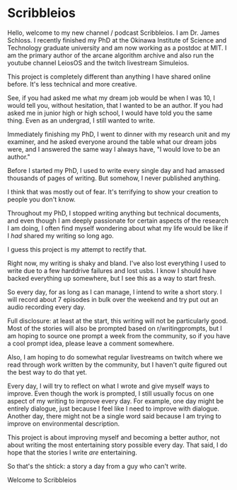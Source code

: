# Scribbleios

Hello, welcome to my new channel / podcast Scribbleios.
I am Dr. James Schloss. I recently finished my PhD at the Okinawa Institute of Science and Technology graduate university and am now working as a postdoc at MIT.
I am the primary author of the arcane algorithm archive and also run the youtube channel LeiosOS and the twitch livestream Simuleios.

This project is completely different than anything I have shared online before.
It's less technical and more creative.

See, if you had asked me what my dream job would be when I was 10, I would tell you, without hesitation, that I wanted to be an author.
If you had asked me in junior high or high school, I would have told you the same thing.
Even as an undergrad, I still wanted to write.

Immediately finishing my PhD, I went to dinner with my research unit and my examiner, and he asked everyone around the table what our dream jobs were, and I answered the same way I always have, "I would love to be an author."

Before I started my PhD, I used to write every single day and had amassed thousands of pages of writing.
But somehow, I never published anything.

I think that was mostly out of fear.
It's terrifying to show your creation to people you don't know.

Throughout my PhD, I stopped writing anything but technical documents, and even though I am deeply passionate for certain aspects of the research I am doing, I often find myself wondering about what my life would be like if I *had* shared my writing so long ago.

I guess this project is my attempt to rectify that.

Right now, my writing is shaky and bland.
I've also lost everything I used to write due to a few harddrive failures and lost usbs.
I know I should have backed everything up somewhere, but I see this as a way to start fresh.

So every day, for as long as I can manage, I intend to write a short story.
I will record about 7 episodes in bulk over the weekend and try put out an audio recording every day.

Full disclosure: at least at the start, this writing will not be particularly good.
Most of the stories will also be prompted based on r/writingprompts, but I am hoping to source one prompt a week from the community, so if you have a cool prompt idea, please leave a comment somewhere.

Also, I am hoping to do somewhat regular livestreams on twitch where we read through work written by the community, but I haven't *quite* figured out the best way to do that yet.

Every day, I will try to reflect on what I wrote and give myself ways to improve.
Even though the work is prompted, I still usually focus on one aspect of my writing to improve every day.
For example, one day might be entirely dialogue, just because I feel like I need to improve with dialogue.
Another day, there might not be a single word said because I am trying to improve on environmental description.

This project is about improving myself and becoming a better author, not about writing the most entertaining story possible every day.
That said, I do hope that the stories I write *are* entertaining.

So that's the shtick: a story a day from a guy who can't write.

Welcome to Scribbleios